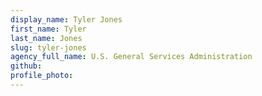 ```yaml
---
display_name: Tyler Jones
first_name: Tyler
last_name: Jones
slug: tyler-jones
agency_full_name: U.S. General Services Administration
github: 
profile_photo: 
---
```

